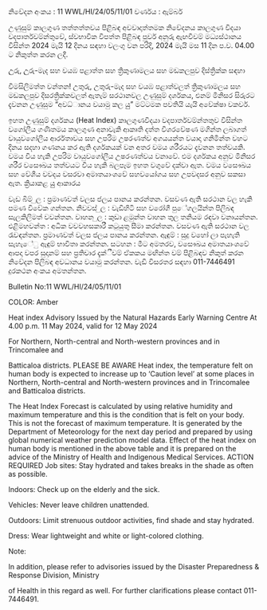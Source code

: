නිවේදන අංකය : 11 WWL/HI/24/05/11/01 වර්ණය : ඇම්බර්

උණුසුම් කාලගුණ තත්තත්තවය පිළිබඳ අවවාදාත්තමක නිවේදනය කාලගුණ විදයා වදපාර්තවම්න්තුවේ, ස්වභාවික විපත්ත පිළිබඳ පූර්ව අනුරු ඇඟවීවම් මධ්‍යස්ථානය විසින්ත 2024 මැයි 12 දිනය සඳහා වලංගු වන පරිදි, 2024 මැයි මස 11 දින ප.ව. 04.00 ට නිකුත්ත කරන ලදී.

උුරු, උුරු-මැද සහ වයඹ පළාත්ත සහ ත්‍රිකුණාමලය සහ මඩකලපුව දිස්ත්‍රික්ක සඳහා

විමසිලිමත්ත වන්තන! උතුරු, උතුරු-මැද සහ වයඹ පළාත්වලත් ත්‍රිකුණාමලය සහ මඩකලපුව දිසරත්‍රික්කවලත් ඇතැම් සරථානවල උණුසුම් දර්ශකය, එනම් මිනිසර සිරුරට දැවනන උණුසුම “අවධ්‍ානය වයාමු කල යුු” මට්ටමක පවතියි යැයි අවේක්ෂා වකවර්.

ඉහත උණුසුම් දර්ශකය (Heat Index) කාලගුණවිදයා වදපාර්තවම්න්තතුව විසින්ත වගෝලීය ගණිතමය කාලගුණ අනාවැකි ආකෘති දත්ත විශරවේෂණ මගින්ත ලබාගත් වායුවගෝලීය ආර්රතාවය සහ උපරිම උෂරණත්ව අගයයන්ත වයාදා ගනිමින්ත වහට දිනය සදහා ගණනය කර ඇති දර්ශකයක් වන අතර වමය ශරීරයට දැවනන තත්වයකි. වමය විය හැකි උපරිම වායුවගෝලීය උෂරණත්වය වනාවේ. එම දර්ශකය අනුව මිනිසර ශරීර වසෞඛය තත්වයට විය හැකි බලපෑම ඉහත වගුවේ දක්වා ඇත. වමය වසෞඛය සහ වේශීය වවදය වසරවා අමාතයාංශවේ සහවයෝගය සහ උපවදසර අනුව සකසා ඇත. ක්‍රියාකළ යුු ආකාරය

වැඩ බිම් ුල : ප්‍රමාණවත් වලස ජලය පානය කරන්තන. වසවණ ඇති සරථාන වල හැකි පමණ විවේක ගන්තන. නිවවස් ුල : වැඩිහිටි සහ වරෝගී පුේගලයින්ත පිලිබඳ සැලකිලිමත් වවන්තන. වාහන ුල : කුඩා ළමුන්ත වාහන තුල තනියම රඳවා වනායන්තන. එළිමහවන්ත : අධික වවවහසකාරී කටුයුතු සීමා කරන්තන. වසවණ ඇති සරථාන වල රැවඳන්තන. ප්‍රමාණවත් වලස ජලය පානය කරන්තන. ඇඳුම් : සුදු වහෝ ලා පැහැති සැහැේු ඇඳුම් භාවිතා කරන්තන. සටහන : මීට අමතරව, වසෞඛය අමාතයාංශවේ ආපදා වපර සුදානම් සහ ප්‍රතිචාර දැක්ීවම් ඒකකය මඟින්ත වම් පිළිබඳව නිකුත් කරන නිවේදන පිලිබඳ අවධානය වයාමු කරන්තන. වැඩි විසරතර සඳහා 011-7446491 දුරකථන අංකය අමතන්තන.

Bulletin No:11 WWL/HI/24/05/11/01

COLOR: Amber

Heat index Advisory Issued by the Natural Hazards Early Warning Centre At 4.00 p.m. 11 May 2024, valid for 12 May 2024

For Northern, North-central and North-western provinces and in Trincomalee and

Batticaloa districts. PLEASE BE AWARE Heat index, the temperature felt on human body is expected to increase up to ‘Caution level’ at some places in Northern, North-central and North-western provinces and in Trincomalee and Batticaloa districts.

The Heat Index Forecast is calculated by using relative humidity and maximum temperature and this is the condition that is felt on your body. This is not the forecast of maximum temperature. It is generated by the Department of Meteorology for the next day period and prepared by using global numerical weather prediction model data. Effect of the heat index on human body is mentioned in the above table and it is prepared on the advice of the Ministry of Health and Indigenous Medical Services. ACTION REQUIRED Job sites: Stay hydrated and takes breaks in the shade as often as possible.

Indoors: Check up on the elderly and the sick.

Vehicles: Never leave children unattended.

Outdoors: Limit strenuous outdoor activities, find shade and stay hydrated.

Dress: Wear lightweight and white or light-colored clothing.

Note:

In addition, please refer to advisories issued by the Disaster Preparedness & Response Division, Ministry

of Health in this regard as well. For further clarifications please contact 011-7446491.
